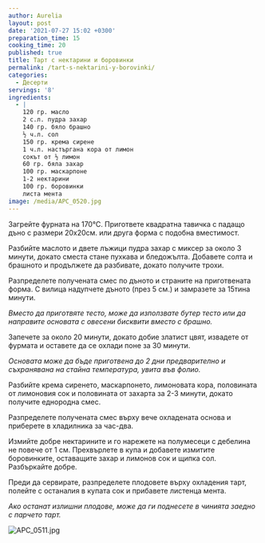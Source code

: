 ```yaml
---
author: Aurelia
layout: post
date: '2021-07-27 15:02 +0300'
preparation_time: 15
cooking_time: 20
published: true
title: Тарт с нектарини и боровинки
permalink: /tart-s-nektarini-y-borovinki/
categories:
  - Десерти
servings: '8'
ingredients:
  - |
    120 гр. масло
    2 с.л. пудра захар
    140 гр. бяло брашно
    ½ ч.л. сол
    150 гр. крема сирене
    1 ч.л. настъргана кора от лимон
    сокът от ½ лимон
    60 гр. бяла захар
    100 гр. маскарпоне
    1-2 нектарини
    100 гр. боровинки
    листа мента
image: /media/APC_0520.jpg
---
```

Загрейте фурната на 170°С. Пригответе квадратна тавичка с падащо дъно с размери 20х20см. или друга форма с подобна вместимост.

Разбийте маслото и двете лъжици пудра захар с миксер за около 3 минути, докато сместа стане пухкава и бледожълта. Добавете солта и брашното и продължете да разбивате, докато получите трохи. 

Разпределете получената смес по дъното и страните на приготвената форма. С вилица надупчете дъното (през 5 см.)  и замразете за 15тина минути.

_Вместо да приготвяте тесто, може да използвате бутер тесто или да направите основата с овесени бисквити вместо с брашно._

Запечете за около 20 минути, докато добие златист цвят, извадете от фурмата и оставете да се охлади поне за 30 минути. 

_Основата може да бъде приготвена до 2 дни предварително и съхранявана на стайна температура, увита във фолио._

Разбийте крема сиренето, маскарпонето, лимоновата кора, половината от лимоновия сок и половината от захарта за 2-3 минути, докато получите еднородна смес.

Разпределете получената смес върху вече охладената основа и приберете в хладилника за час-два.

Измийте добре нектарините и го нарежете на полумесеци с дебелина не повече от 1 см. Прехвърлете в купа и добавете измитите боровинките, оставащите захар и лимонов сок и щипка сол. Разбъркайте добре.

Преди да сервирате, разпределете плодовете върху охладения тарт, полейте с останалия в купата сок и прибавете листенца мента.

_Ако останат излишни плодове, може да ги поднесете в чинията заедно с парчето тарт._

![APC_0511.jpg]({{site.baseurl}}/media/APC_0511.jpg)
